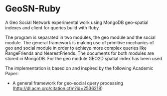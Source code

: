 # GeoSN-Ruby
A Geo Social Network experimental work using MongoDB geo-spatial indexes and client for queries build with Ruby.

The program is separated in two modules, the geo module and the social module. The general framework is making use of primitive mechanics of geo and social module in order to achieve more complex queries like RangeFriends and NearestFriends.
The documents for both modules are stored in MongoDB. For the geo module GEO2D spatial index has been used

The implementation is based on and inspired by the following Academic Paper:
* A general framework for geo-social query processing (http://dl.acm.org/citation.cfm?id=2536218)
